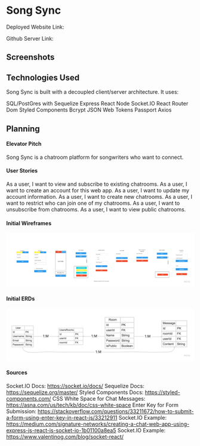 # Song Sync

Deployed Website Link: 

Github Server Link: 

## Screenshots

## Technologies Used

Song Sync is built with a decoupled client/server architecture.  It uses:

SQL/PostGres with Sequelize
Express
React
Node
Socket.IO
React Router Dom
Styled Components
Bcrypt
JSON Web Tokens
Passport
Axios

## Planning

#### Elevator Pitch

Song Sync is a chatroom platform for songwriters who want to connect.

#### User Stories

As a user, I want to view and subscribe to existing chatrooms.
As a user, I want to create an account for this web app.
As a user, I want to update my account information.
As a user, I want to create new chatrooms.
As a user, I want to restrict who can join one of my chatrooms.
As a user, I want to unsubscribe from chatrooms.
As a user, I want to view public chatrooms.

#### Initial Wireframes
![Wireframes](/SongSync.jpg)

#### Initial ERDs
![ERDs](/SongSync2.jpg)

#### Sources

Socket.IO Docs: https://socket.io/docs/
Sequelize Docs: https://sequelize.org/master/
Styled Components Docs: https://styled-components.com/
CSS White Space for Chat Messages: https://asna.com/us/tech/kb/doc/css-white-space
Enter Key for Form Submission: https://stackoverflow.com/questions/33211672/how-to-submit-a-form-using-enter-key-in-react-js/33212911
Socket.IO Example: https://medium.com/signature-networks/creating-a-chat-web-app-using-express-js-react-js-socket-io-1b01100a8ea5
Socket.IO Example: https://www.valentinog.com/blog/socket-react/
